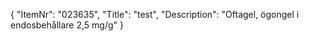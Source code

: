 {
  "ItemNr": "023635",
  "Title": "test",
  "Description": "Oftagel, ögongel i endosbehållare 2,5 mg/g"
}